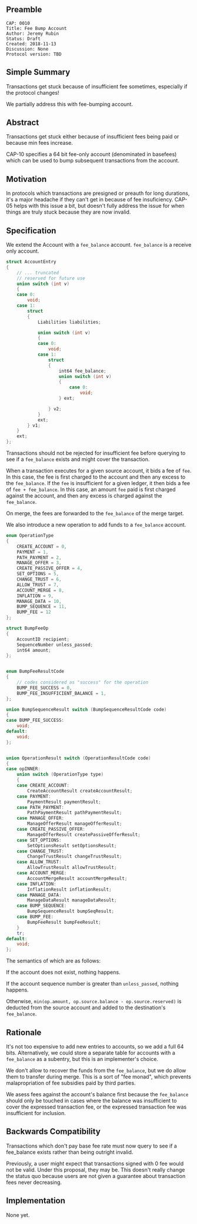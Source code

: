 ## Preamble

```
CAP: 0010
Title: Fee Bump Account
Author: Jeremy Rubin
Status: Draft
Created: 2018-11-13
Discussion: None
Protocol version: TBD
```

## Simple Summary

Transactions get stuck because of insufficient fee sometimes, especially if the
protocol changes! 

We partially address this with fee-bumping account.

## Abstract

Transactions get stuck either because of insufficient fees being paid or because
min fees increase.

CAP-10 specifies a 64 bit fee-only account (denominated in basefees) which can
be used to bump subsequent transactions from the account.
## Motivation

In protocols which transactions are presigned or preauth for long durations,
it's a major headache if they can't get in because of fee insuficiency. CAP-05
helps with this issue a bit, but doesn't fully address the issue for when things
are truly stuck because they are now invalid.


## Specification


We extend the Account with a `fee_balance` account. `fee_balance` is a receive
only account.
```c++
struct AccountEntry
{
	// ... truncated
    // reserved for future use
    union switch (int v)
    {
    case 0:
        void;
    case 1:
        struct
        {
            Liabilities liabilities;

            union switch (int v)
            {
            case 0:
                void;
			case 1:
				struct
				{
					int64 fee_balance;
					union switch (int v)
					{
						case 0:
							void;
					} ext;

				} v2;
            }
            ext;
        } v1;
    }
    ext;
};
```

Transactions should not be rejected for insufficient fee before querying to see
if a `fee_balance` exists and might cover the transaction.

When a transaction executes for a given source account, it bids a fee of `fee`.
In this case, the fee is first charged to the account and then any excess to the
`fee_balance`.
If the `fee` is insufficient for a given ledger, it then bids a fee of `fee +
fee_balance`. In this case, an amount `fee` paid is first charged against the
account, and then any excess is charged against the `fee_balance`.

On merge, the fees are forwarded to the `fee_balance` of the merge target.

We also introduce a new operation to add funds to a `fee_balance` account.

```c++
enum OperationType
{
    CREATE_ACCOUNT = 0,
    PAYMENT = 1,
    PATH_PAYMENT = 2,
    MANAGE_OFFER = 3,
    CREATE_PASSIVE_OFFER = 4,
    SET_OPTIONS = 5,
    CHANGE_TRUST = 6,
    ALLOW_TRUST = 7,
    ACCOUNT_MERGE = 8,
    INFLATION = 9,
    MANAGE_DATA = 10,
    BUMP_SEQUENCE = 11,
	BUMP_FEE = 12
};

struct BumpFeeOp
{
    AccountID recipient;
    SequenceNumber unless_passed;
    int64 amount;
};


enum BumpFeeResultCode
{
    // codes considered as "success" for the operation
    BUMP_FEE_SUCCESS = 0,
	BUMP_FEE_INSUFFICIENT_BALANCE = 1,
};

union BumpSequenceResult switch (BumpSequenceResultCode code)
{
case BUMP_FEE_SUCCESS:
    void;
default:
    void;
};


union OperationResult switch (OperationResultCode code)
{
case opINNER:
    union switch (OperationType type)
    {
    case CREATE_ACCOUNT:
        CreateAccountResult createAccountResult;
    case PAYMENT:
        PaymentResult paymentResult;
    case PATH_PAYMENT:
        PathPaymentResult pathPaymentResult;
    case MANAGE_OFFER:
        ManageOfferResult manageOfferResult;
    case CREATE_PASSIVE_OFFER:
        ManageOfferResult createPassiveOfferResult;
    case SET_OPTIONS:
        SetOptionsResult setOptionsResult;
    case CHANGE_TRUST:
        ChangeTrustResult changeTrustResult;
    case ALLOW_TRUST:
        AllowTrustResult allowTrustResult;
    case ACCOUNT_MERGE:
        AccountMergeResult accountMergeResult;
    case INFLATION:
        InflationResult inflationResult;
    case MANAGE_DATA:
        ManageDataResult manageDataResult;
    case BUMP_SEQUENCE:
        BumpSequenceResult bumpSeqResult;
    case BUMP_FEE:
        BumpFeeResult bumpFeeResult;
    }
    tr;
default:
    void;
};

```

The semantics of which are as follows:

If the account does not exist, nothing happens.

If the account sequence number is greater than `unless_passed`, nothing happens.

Otherwise, `min(op.amount, op.source.balance - op.source.reserved)` is deducted
from the source account and added to the destination's `fee_balance`.



## Rationale

It's not too expensive to add new entries to accounts, so we add a full 64 bits.
Alternatively, we could store a separate table for accounts with a
`fee_balance` as a subentry, but this is an implementer's choice.


We don't allow to recover the funds from the `fee_balance`, but we do allow them
to transfer during merge. This is a sort of "fee monad", which prevents
malapropriation of fee subsidies paid by third parties.

We asess fees against the account's balance first because the `fee_balance`
should only be touched in cases where the balance was insufficient to cover the
expressed transaction fee, or the expressed transaction fee was insufficient for
inclusion.

## Backwards Compatibility


Transactions which don't pay base fee rate must now query to see if a fee_balance
exists rather than being outright invalid.

Previously, a user might expect that transactions signed with 0 fee would not be
valid. Under this proposal, they may be. This doesn't really change the status
quo because users are not given a guarantee about transaction fees never
decreasing.

## Implementation

None yet.
